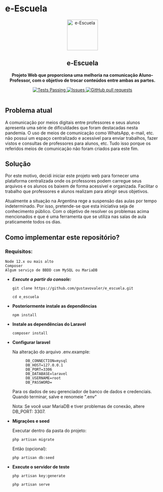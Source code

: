 # e-Escuela

<p align="center">
 <img width="100px" src="https://res.cloudinary.com/anuraghazra/image/upload/v1594908242/logo_ccswme.svg" align="center" alt="e-Escuela" />
 <h2 align="center">e-Escuela</h2>
 <p align="center"><b>Projeto Web que proporciona uma melhoria na comunicação Aluno-Professor, com o objetivo de trocar conteúdos entre ambas as partes.</b></p>
</p>
  <p align="center">
    <a href="https://github.com/anuraghazra/github-readme-stats/actions">
      <img alt="Tests Passing" src="https://github.com/anuraghazra/github-readme-stats/workflows/Test/badge.svg" />
    </a>
        <a href="https://github.com/Gustavovaler/e_Escuela/issues">
      <img alt="Issues" src="https://img.shields.io/github/issues/Gustavovaler/e_Escuela?color=0088ff" />
    </a>
    <a href="https://github.com/Gustavovaler/e_Escuela/pulls">
      <img alt="GitHub pull requests" src="https://img.shields.io/github/issues-pr/Gustavovaler/e_Escuela?color=0088ff" />
    </a>
    <br />
    <br />
  </p>

## Problema atual

A comunicação por meios digitais entre professores e seus alunos apresenta uma série de dificuldades que foram destacadas nesta pandemia. O uso de meios de comunicação como WhatsApp, e-mail, etc. não possui um espaço centralizado e acessível para enviar trabalhos, fazer vistos e consultas de professores para alunos, etc. Tudo isso porque os referidos meios de comunicação não foram criados para este fim.


## Solução

Por este motivo, decidi iniciar este projeto web para fornecer uma plataforma centralizada onde os professores podem
carregue seus arquivos e os alunos os baixem de forma acessível e organizada. Facilitar o trabalho que professores e alunos realizam para atingir seus objetivos.

Atualmente a situação na Argentina rege a suspensão das aulas por tempo indeterminado.
Por isso, pretende-se que esta iniciativa seja de conhecimento público. Com o objetivo de resolver os problemas acima mencionados e que é uma ferramenta que se utiliza nas salas de aula praticamente todos os dias.


## Como implementar este repositório?

### Requisitos:

    Node 12.x ou mais alto
    Composer
    Algum serviço de BBDD com MySQL ou MariaDB

* ***Execute a partir do console:***

    ``` git clone https://github.com/gustavovaler/e_escuela.git ```

    ``` cd e_escuela ```

* **Posteriormente instale as dependências**
 
    ``` npm install ``` 

* **Instale as dependências do Laravel**

    ``` composer install ```

* **Configurar laravel**

     Na alteração do arquivo .env.example:
        
            DB_CONNECTION=mysql
            DB_HOST=127.0.0.1
            DB_PORT=3306
            DB_DATABASE=laravel
            DB_USERNAME=root
            DB_PASSWORD=
        
    Para os dados de seu gerenciador de banco de dados e credenciais.
    Quando terminar, salve e renomeie ".env"

    Nota: Se você usar MariaDB e tiver problemas de conexão, altere DB_PORT: 3307.

* **Migrações e seed**

    Executar dentro da pasta do projeto:

    ``` php artisan migrate ```

    Então (opcional):

    ``` php artisan db:seed ```

* **Execute o servidor de teste**

    ``` php artisan key:generate ```

    ``` php artisan serve ```
